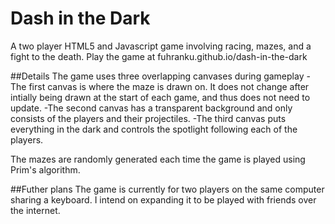 # Dash in the Dark
A two player HTML5 and Javascript game involving racing, mazes, and a fight to the death. Play the game at fuhranku.github.io/dash-in-the-dark

##Details
The game uses three overlapping canvases during gameplay
-The first canvas is where the maze is drawn on. It does not change after intially being drawn at the start of each game, and thus does not need to update.
-The second canvas has a transparent background and only consists of the players and their projectiles.
-The third canvas puts everything in the dark and controls the spotlight following each of the players.

The mazes are randomly generated each time the game is played using Prim's algorithm.

##Futher plans
The game is currently for two players on the same computer sharing a keyboard. I intend on expanding it to be played with friends over the internet.
